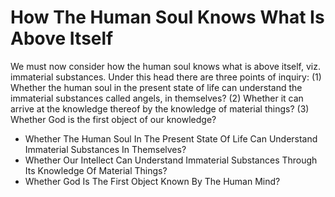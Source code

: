 # How The Human Soul Knows What Is Above Itself

We must now consider how the human soul knows what is above itself, viz. immaterial substances. Under this head there are three points of inquiry:
(1) Whether the human soul in the present state of life can understand the immaterial substances called angels, in themselves?
(2) Whether it can arrive at the knowledge thereof by the knowledge of material things?
(3) Whether God is the first object of our knowledge?

* Whether The Human Soul In The Present State Of Life Can Understand Immaterial Substances In Themselves?
* Whether Our Intellect Can Understand Immaterial Substances Through Its Knowledge Of Material Things?
* Whether God Is The First Object Known By The Human Mind?